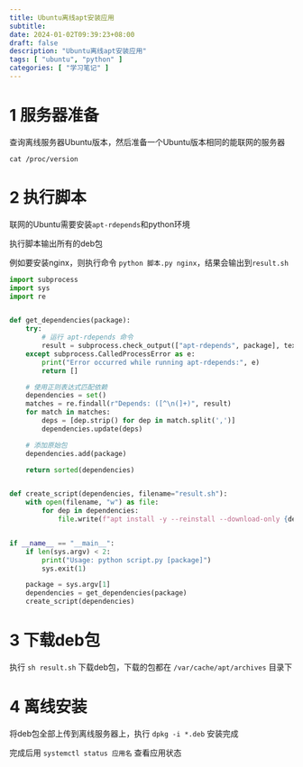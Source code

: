 ```yaml
---
title: Ubuntu离线apt安装应用
subtitle:
date: 2024-01-02T09:39:23+08:00
draft: false
description: "Ubuntu离线apt安装应用"
tags: [ "ubuntu", "python" ]
categories: [ "学习笔记" ]
---
```


# 1 服务器准备

查询离线服务器Ubuntu版本，然后准备一个Ubuntu版本相同的能联网的服务器

```shell
cat /proc/version
```

# 2 执行脚本

联网的Ubuntu需要安装`apt-rdepends`和python环境

执行脚本输出所有的deb包

例如要安装nginx，则执行命令 `python 脚本.py nginx`，结果会输出到`result.sh`

```python
import subprocess
import sys
import re


def get_dependencies(package):
    try:
        # 运行 apt-rdepends 命令
        result = subprocess.check_output(["apt-rdepends", package], text=True)
    except subprocess.CalledProcessError as e:
        print("Error occurred while running apt-rdepends:", e)
        return []

    # 使用正则表达式匹配依赖
    dependencies = set()
    matches = re.findall(r"Depends: ([^\n(]+)", result)
    for match in matches:
        deps = [dep.strip() for dep in match.split(',')]
        dependencies.update(deps)

    # 添加原始包
    dependencies.add(package)

    return sorted(dependencies)


def create_script(dependencies, filename="result.sh"):
    with open(filename, "w") as file:
        for dep in dependencies:
            file.write(f"apt install -y --reinstall --download-only {dep}\n")


if __name__ == "__main__":
    if len(sys.argv) < 2:
        print("Usage: python script.py [package]")
        sys.exit(1)

    package = sys.argv[1]
    dependencies = get_dependencies(package)
    create_script(dependencies)
```

# 3 下载deb包

执行 `sh result.sh` 下载deb包，下载的包都在 `/var/cache/apt/archives` 目录下

# 4 离线安装

将deb包全部上传到离线服务器上，执行 `dpkg -i *.deb` 安装完成

完成后用 `systemctl status 应用名` 查看应用状态 
